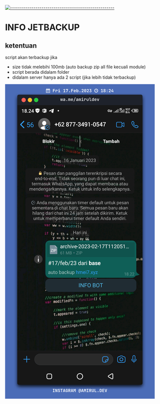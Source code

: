 [![-----------------------------------------------------](https://raw.githubusercontent.com/andreasbm/readme/master/assets/lines/colored.png)](#table-of-contents)
# INFO JETBACKUP

## ketentuan
script akan terbackup jika
- size tidak melebihi 100mb (auto backup zip all file kecuali module)
- script berada didalam folder
- didalam server hanya ada 2 script (jika lebih tidak terbackup)

<img src="ss.png">

